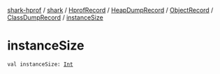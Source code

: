 [shark-hprof](../../../../../index.md) / [shark](../../../../index.md) / [HprofRecord](../../../index.md) / [HeapDumpRecord](../../index.md) / [ObjectRecord](../index.md) / [ClassDumpRecord](index.md) / [instanceSize](./instance-size.md)

# instanceSize

`val instanceSize: `[`Int`](https://kotlinlang.org/api/latest/jvm/stdlib/kotlin/-int/index.html)